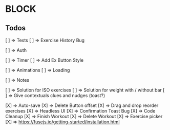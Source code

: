 # BLOCK

## Todos

[ ] => Tests
[ ] => Exercise History Bug

[ ] => Auth

[ ] => Timer
[ ] => Add Ex Button Style

[ ] => Animations
[ ] => Loading

[ ] => Notes

[ ] => Solution for ISO exercises
[ ] => Solution for weight with / without bar
[ ] => Give contextuals clues and nudges (toast?)

[X] => Auto-save
[X] => Delete Button offset
[X] => Drag and drop reorder exercises
[X] => Headless UI
[X] => Confirmation Toast Bug
[X] => Code Cleanup
[X] => Finish Workout
[X] => Delete Workout
[X] => Exercise picker
[X] => https://fusejs.io/getting-started/installation.html
